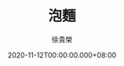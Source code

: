 ---
issue: 403
title: 泡麵
author: 徐貴榮
language: 四縣
date: 2020-11-12T00:00:00.000+08:00
topic: 生活
difficulty: 2
wikidata: Q131449148
wikidata_link: https://www.wikidata.org/wiki/Q131449148
author_wikidata_link: https://www.wikidata.org/wiki/Q131448037
author_wikidata: Q131448037
---
